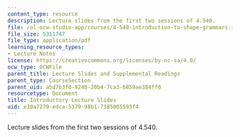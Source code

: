 ```yaml
---
content_type: resource
description: Lecture slides from the first two sessions of 4.540.
file: /ol-ocw-studio-app/courses/4-540-introduction-to-shape-grammars-i-fall-2018/e30a7279edca537998b17385065593f4_MIT4_540F18_lectureslides.pdf
file_size: 5311747
file_type: application/pdf
learning_resource_types:
- Lecture Notes
license: https://creativecommons.org/licenses/by-nc-sa/4.0/
ocw_type: OCWFile
parent_title: Lecture Slides and Supplemental Readings
parent_type: CourseSection
parent_uid: a5d7b3fd-9240-20b4-7ca3-6859ae384ff0
resourcetype: Document
title: Introductory Lecture Slides
uid: e30a7279-edca-5379-98b1-7385065593f4
---
```

Lecture slides from the first two sessions of 4.540.
